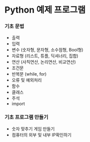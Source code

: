 # Python 예제 프로그램

### 기초 문법
- 출력
- 입력
- 변수 (숫자형, 문자형, 소수점형, Bool형)
- 자료형 (리스트, 튜플, 딕셔너리, 집합)
- 연산 (사칙연산, 논리연산, 비교연산)
- 조건문
- 반복문 (while, for)
- 오류 및 예외처리
- 함수
- 클래스
- 주석
- import

### 기초 프로그램 만들기
- 숫자 맞추기 게임 만들기
- 컴퓨터의 외부 및 내부 IP확인하기
